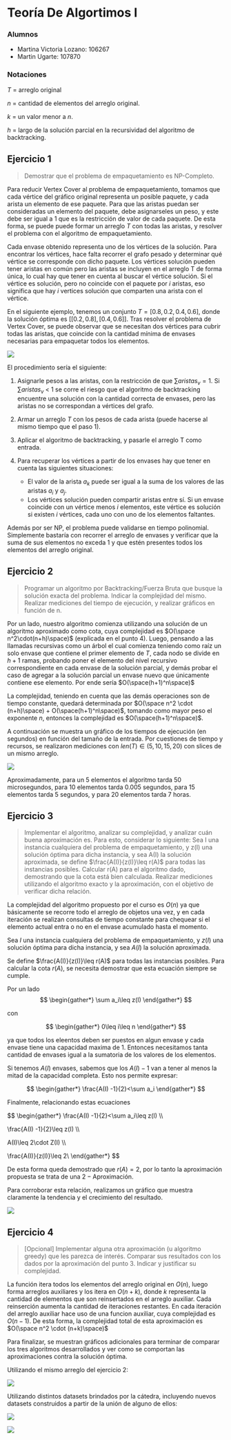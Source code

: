 # Teoría De Algortimos I

### Alumnos

- Martina Victoria Lozano: 106267
- Martin Ugarte: 107870

### Notaciones

$T$ = arreglo original

$n$ = cantidad de elementos del arreglo original.

$k$ = un valor menor a $n$.

$h$ = largo de la solución parcial en la recursividad del algoritmo de backtracking.

## Ejercicio 1

> Demostrar que el problema de empaquetamiento es NP-Completo.

Para reducir Vertex Cover al problema de empaquetamiento, tomamos que cada vértice del gráfico original representa un posible paquete, y cada arista un elemento de ese paquete. Para que las aristas puedan ser consideradas un elemento del paquete, debe asignarseles un peso, y este debe ser igual a 1 que es la restricción de valor de cada paquete. De esta forma, se puede puede formar un arreglo $T$ con todas las aristas, y resolver el problema con el algoritmo de empaquetamiento.

Cada envase obtenido representa uno de los vértices de la solución. Para encontrar los vértices, hace falta recorrer el grafo pesado y determinar qué vértice se corresponde con dicho paquete. Los vértices solución pueden tener aristas en común pero las aristas se incluyen en el arreglo T de forma única, lo cual hay que tener en cuenta al buscar el vértice solución. Si el vértice es solución, pero no coincide con el paquete por $i$ aristas, eso significa que hay $i$ vertices solución que comparten una arista con el vértice.

En el siguiente ejemplo, tenemos un conjunto $T = [0.8, 0.2, 0.4, 0.6]$, donde la solución óptima es $[[0.2, 0.8], [0.4, 0.6]]$. Tras resolver el problema de Vertex Cover, se puede observar que se necesitan dos vértices para cubrir todas las aristas, que coincide con la cantidad mínima de envases necesarias para empaquetar todos los elementos.

![](/graficos/grafo.png)

El procedimiento sería el siguiente:

1. Asignarle pesos a las aristas, con la restricción de que $\sum aristas_v = 1$. Si $\sum aristas_v$ < $1$ se corre el riesgo que el algoritmo de backtracking encuentre una solución con la cantidad correcta de envases, pero las aristas no se correspondan a vértices del grafo.

2. Armar un arreglo $T$ con los pesos de cada arista (puede hacerse al mismo tiempo que el paso $1$).

3. Aplicar el algoritmo de backtracking, y pasarle el arreglo T como entrada.

4. Para recuperar los vértices a partir de los envases hay que tener en cuenta las siguientes situaciones:
   - El valor de la arista $a_k$ puede ser igual a la suma de los valores de las aristas $a_i$ y $a_j$.
   - Los vértices solución pueden compartir aristas entre sí. Si un envase coincide con un vértice menos $i$ elementos, este vértice es solución si existen $i$ vértices, cada uno con uno de los elementos faltantes.  

Además por ser NP, el problema puede validarse en tiempo polinomial. Simplemente bastaría con recorrer el arreglo de envases y verificar que la suma de sus elementos no exceda $1$ y que estén presentes todos los elementos del arreglo original.

## Ejercicio 2

> Programar un algoritmo por Backtracking/Fuerza Bruta que busque la solución exacta del problema. Indicar la complejidad del mismo. Realizar mediciones del tiempo de ejecución, y realizar gráficos en función de n. 

Por un lado, nuestro algoritmo comienza utilizando una solución de un algoritmo aproximado como cota, cuya complejidad es $O(\space n^2\cdot(n+h)\space)$ (explicada en el punto $4$). Luego, pensando a las llamadas recursivas como un árbol el cual comienza teniendo como raíz un solo envase que contiene el primer elemento de $T$, cada nodo se divide en $h + 1$ ramas, probando poner el elemento del nivel recursivo correspondiente en cada envase de la solución parcial, y demás probar el caso de agregar a la solución parcial un envase nuevo que únicamente contiene ese elemento. Por ende sería $O(\space(h+1)^n\space)$

La complejidad, teniendo en cuenta que las demás operaciones son de tiempo constante, quedará determinada por $O(\space n^2 \cdot (n+h)\space) + O(\space(h+1)^n\space)$, tomando como mayor peso el exponente $n$, entonces la complejidad es $O(\space(h+1)^n\space)$.

A continuación se muestra un gráfico de los tiempos de ejecución (en segundos) en función del tamaño de la entrada. Por cuestiones de tiempo y recursos, se realizaron mediciones con $len(T)\in(5, 10, 15, 20)$ con slices de un mismo arreglo.

![](/graficos/tiempos_ejecucion.png)

Aproximadamente, para un $5$ elementos el algoritmo tarda $50$ microsegundos, para $10$ elementos tarda $0.005$ segundos, para $15$ elementos tarda $5$ segundos, y para $20$ elementos tarda $7$ horas.

## Ejercicio 3

> Implementar el algoritmo, analizar su complejidad, y analizar cuán buena aproximación es. Para esto, considerar lo siguiente: Sea I una instancia cualquiera del problema de empaquetamiento, y z(I) una solución óptima para dicha instancia, y sea A(I) la solución aproximada, se define $\frac{A(I)}{z(I)}\leq r(A)$  para todas las instancias posibles. Calcular r(A) para el algoritmo dado, demostrando que la cota está bien calculada. Realizar mediciones utilizando el algoritmo exacto y la aproximación, con el objetivo de verificar dicha relación.

La complejidad del algoritmo propuesto por el curso es $O(n)$ ya que básicamente se recorre todo el arreglo de objetos una vez, y en cada iteración se realizan consultas de tiempo constante para chequear si el elemento actual entra o no en el envase acumulado hasta el momento.

Sea $I$ una instancia cualquiera del problema de empaquetamiento, y $z(I)$ una solución óptima para dicha instancia, y sea $A(I)$ la solución aproximada.

Se define $\frac{A(I)}{z(I)}\leq r(A)$ para todas las instancias posibles. Para calcular la cota $r(A)$, se necesita demostrar que esta ecuación siempre se cumple.

Por un lado
$$
\begin{gather*}
\sum a_i\leq z(I)
\end{gather*}
$$

con

$$
\begin{gather*}
0\leq i\leq n
\end{gather*}
$$

ya que todos los eleentos deben ser puestos en algun envase y cada envase tiene una capacidad maxima de $1$. Entonces necesitamos tanta cantidad de envases igual a la sumatoria de los valores de los elementos.

Si tenemos $A(I)$ envases, sabemos que los $A(I)-1$ van a tener al menos la mitad de la capacidad completa. Esto nos permite expresar:

$$
\begin{gather*}
\frac{A(I) -1}{2}<\sum a_i
\end{gather*}
$$

Finalmente, relacionando estas ecuaciones

$$
\begin{gather*}
\frac{A(I) -1}{2}<\sum a_i\leq z(I) \\\\

\frac{A(I) -1}{2}\leq z(I) \\\\

A(I)\leq 2\cdot Z(I) \\\\

\frac{A(I)}{z(I)}\leq 2\\
\end{gather*}
$$

De esta forma queda demostrado que $r(A)=2$, por lo tanto la aproximación propuesta se trata de una $2-\text{Aproximación}$.

Para corroborar esta relación, realizamos un gráfico que muestra claramente la tendencia y el crecimiento del resultado.

![](/graficos/punto_3.png)


## Ejercicio 4

> [Opcional] Implementar alguna otra aproximación (u algoritmo greedy) que les parezca de interés. Comparar sus resultados con los dados por la aproximación del punto 3. Indicar y justificar su complejidad.

La función itera todos los elementos del arreglo original en $O(n)$, luego forma arreglos auxiliares y los itera en $O(n + k)$, donde $k$ representa la cantidad de elementos que son reinsertados en el arreglo auxiliar. Cada reinserción aumenta la cantidad de iteraciones restantes. En cada iteración del arreglo auxiliar hace uso de una funcion auxiliar, cuya complejidad es $O(n-1)$. De esta forma, la complejidad total de esta aproximación es $O(\space n^2 \cdot (n+k)\space)$

Para finalizar, se muestran gráficos adicionales para terminar de comparar los tres algoritmos desarrollados y ver como se comportan las aproximaciones contra la solución óptima.

Utilizando el mismo arreglo del ejercicio $2$:

![](/graficos/cantidad_envases.png)

Utilizando distintos datasets brindados por la cátedra, incluyendo nuevos datasets construidos a partir de la unión de alguno de ellos:

![](/graficos/tiempos_aprox.png)

![](/graficos/envases_aprox.png)